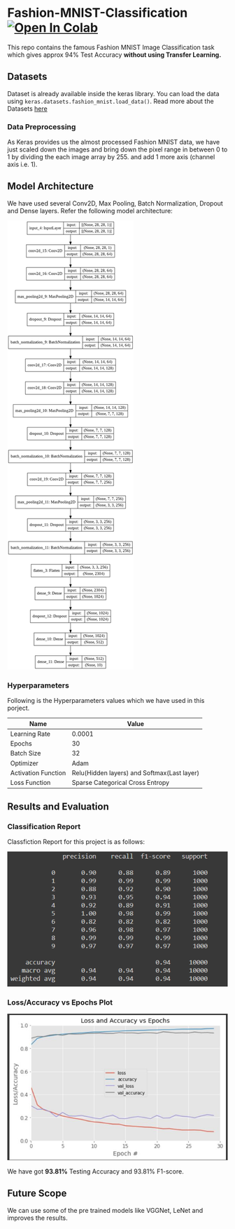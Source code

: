 # Fashion-MNIST-Classification [![Open In Colab](https://colab.research.google.com/assets/colab-badge.svg)](https://colab.research.google.com/github/harshdhamecha/Fashion-MNIST-Classification/blob/main/Fashion_MNIST.ipynb)
This repo contains the famous Fashion MNIST Image Classification task which gives approx 94% Test Accuracy **without using Transfer Learning.**

## Datasets 
Dataset is already available inside the keras library. You can load the data using `keras.datasets.fashion_mnist.load_data()`. Read more about the Datasets [here](https://www.kaggle.com/zalando-research/fashionmnist)

### Data Preprocessing
As Keras provides us the almost processed Fashion MNIST data, we have just scaled down the images and bring down the pixel range in between 0 to 1 by dividing the each image array by 255. and add 1 more axis (channel axis i.e. 1).

## Model Architecture
We have used several Conv2D, Max Pooling, Batch Normalization, Dropout and Dense layers. Refer the following model architecture:  

![](model-architecture.png)

### Hyperparameters  

Following is the Hyperparameters values which we have used in this porject.  

Name | Value
-----|------
Learning Rate | 0.0001
Epochs | 30
Batch Size | 32
Optimizer | Adam
Activation Function | Relu(Hidden layers) and Softmax(Last layer)
Loss Function | Sparse Categorical Cross Entropy

## Results and Evaluation

### Classification Report
Classfiction Report for this project is as follows: 

![](classification_report.PNG)

### Loss/Accuracy vs Epochs Plot

![](loss-acc-plot.JPG)  

We have got **93.81%** Testing Accuracy and 93.81% F1-score.

## Future Scope
We can use some of the pre trained models like VGGNet, LeNet and improves the results.  
